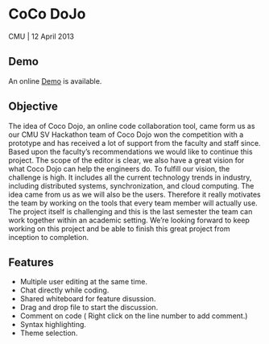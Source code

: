 CoCo DoJo
=============

CMU | 12 April 2013

Demo
-------------
An online [Demo](http://cocodojo.meteor.com) is available.

Objective
-------------
The idea of Coco Dojo, an online code collaboration tool, came form us as our CMU SV Hackathon team of Coco Dojo won the competition with a prototype and has received a lot of support from the faculty and staff since.  Based upon the faculty’s recommendations we would like to continue this project.  The scope of the editor is clear, we also have a great vision for what Coco Dojo can help the engineers do. To fulfill our vision, the challenge is high. It includes all the current technology trends in industry, including distributed systems, synchronization, and cloud computing.  The idea came from us as we will also be the users. Therefore it really motivates the team by working on the tools that every team member will actually use.  The project itself is challenging and this is the last semester the team can work together within an academic setting.  We’re looking forward to keep working on this project and be able to finish this great project from inception to completion.

Features
-------------
* Multiple user editing at the same time. 
* Chat directly while coding.
* Shared whiteboard for feature disussion. 
* Drag and drop file to start the discussion.
* Comment on code ( Right click on the line number to add comment.)
* Syntax highlighting.
* Theme selection. 
